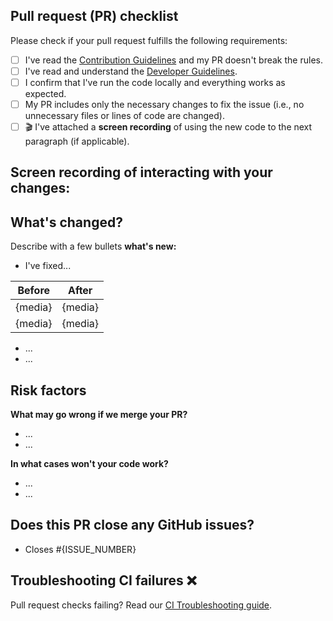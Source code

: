 ## Pull request (PR) checklist
Please check if your pull request fulfills the following requirements:
<!--💡 Tip: Tick checkboxes like this: [x] 💡-->
- [ ] I've read the [Contribution Guidelines](https://github.com/Ivy-Apps/ivy-wallet/blob/main/CONTRIBUTING.md) and my PR doesn't break the rules.
- [ ] I've read and understand the [Developer Guidelines](https://github.com/Ivy-Apps/ivy-wallet/blob/main/docs/Guidelines.md).
- [ ] I confirm that I've run the code locally and everything works as expected.
- [ ] My PR includes only the necessary changes to fix the issue (i.e., no unnecessary files or lines of code are changed).
- [ ] 🎬 I've attached a **screen recording** of using the new code to the next paragraph (if applicable).
## Screen recording of interacting with your changes:
<!--💡 Tip: Drag & drop the video here. 💡-->

## What's changed?
Describe with a few bullets **what's new:**
<!--💡 Tip: After each more important point leave one line empty and show your changes in markdown table with screenshots or screen recordings replacing {media}. In the end, it should look like this: 💡-->
- I've fixed...

Before|After
---------|---------
{media}|{media}
{media}|{media}
- ...
- ...
## Risk factors
**What may go wrong if we merge your PR?**
- ...
- ...

**In what cases won't your code work?**
- ...
- ...
## Does this PR close any GitHub issues?
- Closes #{ISSUE_NUMBER}
<!--❗For example: - Closes #123 ❗-->
<!--💡 Tip: Replace {ISSUE_NUMBER} with the number of Ivy Wallet ISSUE (https://github.com/Ivy-Apps/ivy-wallet/issues)(❗NOT PR❗) which this pull request fixes. If done correctly, you'll see the issue title linked on PR preview. 💡-->
<!--💡 Tip: Multiple issues:
- Closes #{ISSUE_NUMBER_1}, closes #{ISSUE_NUMBER_2}, closes #{ISSUE_NUMBER_3}
💡-->
## Troubleshooting CI failures ❌
Pull request checks failing? Read our [CI Troubleshooting guide](https://github.com/Ivy-Apps/ivy-wallet/blob/main/docs/CI-Troubleshooting.md).
